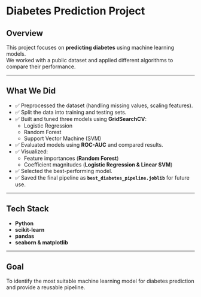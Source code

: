 #  Diabetes Prediction Project  

##  Overview  
This project focuses on **predicting diabetes** using machine learning models.  
We worked with a public dataset and applied different algorithms to compare their performance.  

---

##  What We Did  
- ✅ Preprocessed the dataset (handling missing values, scaling features).  
- ✅ Split the data into training and testing sets.  
- ✅ Built and tuned three models using **GridSearchCV**:  
  - Logistic Regression  
  - Random Forest  
  - Support Vector Machine (SVM)  
- ✅ Evaluated models using **ROC-AUC** and compared results.  
- ✅ Visualized:  
  - Feature importances (**Random Forest**)  
  - Coefficient magnitudes (**Logistic Regression & Linear SVM**)  
- ✅ Selected the best-performing model.  
- ✅ Saved the final pipeline as **`best_diabetes_pipeline.joblib`** for future use.  

---

##  Tech Stack  
- **Python** 
- **scikit-learn**   
- **pandas**  
- **seaborn & matplotlib**  

---

## Goal  
To identify the most suitable machine learning model for diabetes prediction and provide a reusable pipeline.  
